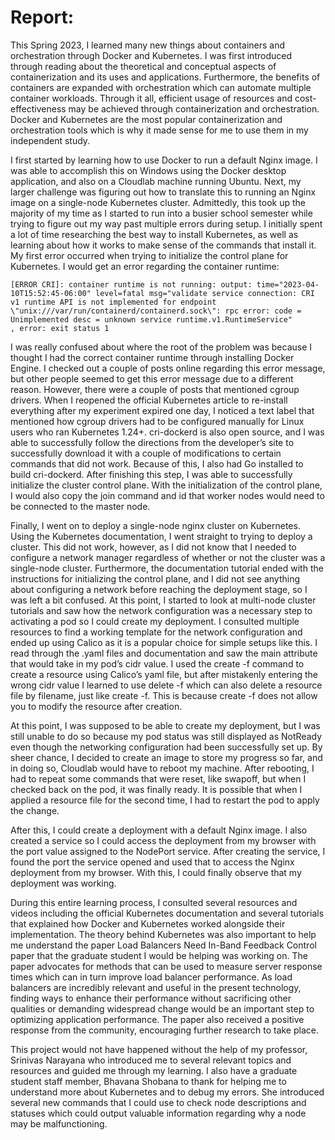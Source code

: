 # Report:

This Spring 2023, I learned many new things about containers and orchestration through Docker and Kubernetes. I was first introduced through reading about the theoretical and conceptual aspects of containerization and its uses and applications. Furthermore, the benefits of containers are expanded with orchestration which can automate multiple container workloads. Through it all, efficient usage of resources and cost-effectiveness may be achieved through containerization and orchestration. Docker and Kubernetes are the most popular containerization and orchestration tools which is why it made sense for me to use them in my independent study.

I first started by learning how to use Docker to run a default Nginx image. I was able to accomplish this on Windows using the Docker desktop application, and also on a Cloudlab machine running Ubuntu. Next, my larger challenge was figuring out how to translate this to running an Nginx image on a single-node Kubernetes cluster. Admittedly, this took up the majority of my time as I started to run into a busier school semester while trying to figure out my way past multiple errors during setup. I initially spent a lot of time researching the best way to install Kubernetes, as well as learning about how it works to make sense of the commands that install it.
My first error occurred when trying to initialize the control plane for Kubernetes. I would get an error regarding the container runtime:
```
[ERROR CRI]: container runtime is not running: output: time="2023-04-10T15:52:45-06:00" level=fatal msg="validate service connection: CRI v1 runtime API is not implemented for endpoint \"unix:///var/run/containerd/containerd.sock\": rpc error: code = Unimplemented desc = unknown service runtime.v1.RuntimeService"
, error: exit status 1
```
I was really confused about where the root of the problem was because I thought I had the correct container runtime through installing Docker Engine. I checked out a couple of posts online regarding this error message, but other people seemed to get this error message due to a different reason. However, there were a couple of posts that mentioned cgroup drivers. When I reopened the official Kubernetes article to re-install everything after my experiment expired one day, I noticed a text label that mentioned how cgroup drivers had to be configured manually for Linux users who ran Kubernetes 1.24+. cri-dockerd is also open source, and I was able to successfully follow the directions from the developer’s site to successfully download it with a couple of modifications to certain commands that did not work. Because of this, I also had Go installed to build cri-dockerd. After finishing this step, I was able to successfully initialize the cluster control plane. With the initialization of the control plane, I would also copy the join command and id that worker nodes would need to be connected to the master node.

Finally, I went on to deploy a single-node nginx cluster on Kubernetes. Using the Kubernetes documentation, I went straight to trying to deploy a cluster. This did not work, however, as I did not know that I needed to configure a network manager regardless of whether or not the cluster was a single-node cluster. Furthermore, the documentation tutorial ended with the instructions for initializing the control plane, and I did not see anything about configuring a network before reaching the deployment stage, so I was left a bit confused. At this point, I started to look at multi-node cluster tutorials and saw how the network configuration was a necessary step to activating a pod so I could create my deployment. I consulted multiple resources to find a working template for the network configuration and ended up using Calico as it is a popular choice for simple setups like this. I read through the .yaml files and documentation and saw the main attribute that would take in my pod’s cidr value. I used the create -f command to create a resource using Calico’s yaml file, but after mistakenly entering the wrong cidr value I learned to use delete -f which can also delete a resource file by filename, just like create -f. This is because create -f does not allow you to modify the resource after creation. 

At this point, I was supposed to be able to create my deployment, but I was still unable to do so because my pod status was still displayed as NotReady even though the networking configuration had been successfully set up. By sheer chance, I decided to create an image to store my progress so far, and in doing so, Cloudlab would have to reboot my machine. After rebooting, I had to repeat some commands that were reset, like swapoff, but when I checked back on the pod, it was finally ready. It is possible that when I applied a resource file for the second time, I had to restart the pod to apply the change. 

After this, I could create a deployment with a default Nginx image. I also created a service so I could access the deployment from my browser with the port value assigned to the NodePort service. After creating the service, I found the port the service opened and used that to access the Nginx deployment from my browser. With this, I could finally observe that my deployment was working.

During this entire learning process, I consulted several resources and videos including the official Kubernetes documentation and several tutorials that explained how Docker and Kubernetes worked alongside their implementation. The theory behind Kubernetes was also important to help me understand the paper Load Balancers Need In-Band Feedback Control paper that the graduate student I would be helping was working on. The paper advocates for methods that can be used to measure server response times which can in turn improve load balancer performance. As load balancers are incredibly relevant and useful in the present technology, finding ways to enhance their performance without sacrificing other qualities or demanding widespread change would be an important step to optimizing application performance. The paper also received a positive response from the community, encouraging further research to take place.

This project would not have happened without the help of my professor, Srinivas Narayana who introduced me to several relevant topics and resources and guided me through my learning. I also have a graduate student staff member, Bhavana Shobana to thank for helping me to understand more about Kubernetes and to debug my errors. She introduced several new commands that I could use to check node descriptions and statuses which could output valuable information regarding why a node may be malfunctioning.
